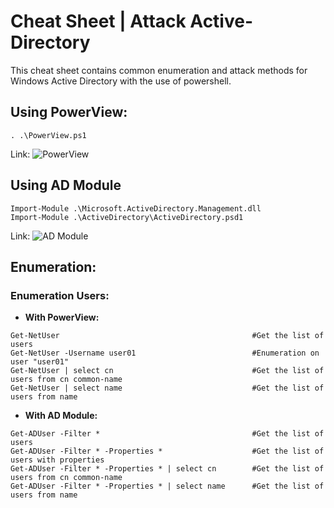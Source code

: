 # Cheat Sheet | Attack Active-Directory

This cheat sheet contains common enumeration and attack methods for Windows Active Directory with the use of powershell.

## Using PowerView:
```
. .\PowerView.ps1
```
Link: ![PowerView](https://github.com/PowerShellMafia/PowerSploit/blob/master/Recon/PowerView.ps1)
## Using AD Module
```
Import-Module .\Microsoft.ActiveDirectory.Management.dll
Import-Module .\ActiveDirectory\ActiveDirectory.psd1
```
Link: ![AD Module](https://github.com/samratashok/ADModule)

## Enumeration:

### Enumeration Users:

- **With PowerView:**
```
Get-NetUser                                           #Get the list of users
Get-NetUser -Username user01                          #Enumeration on user "user01"
Get-NetUser | select cn                               #Get the list of users from cn common-name
Get-NetUser | select name                             #Get the list of users from name
```
- **With AD Module:**
```
Get-ADUser -Filter *                                  #Get the list of users
Get-ADUser -Filter * -Properties *                    #Get the list of users with properties
Get-ADUser -Filter * -Properties * | select cn        #Get the list of users from cn common-name
Get-ADUser -Filter * -Properties * | select name      #Get the list of users from name
```
